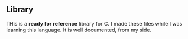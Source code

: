 ## Library

THis is a **ready for reference** library for C. I made these files while I was learning this language. It is well documented, from my side.
